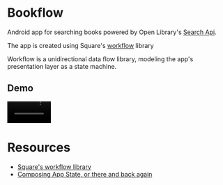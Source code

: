 # Bookflow
Android app for searching books powered by Open Library's [Search Api](https://openlibrary.org/dev/docs/api/search). 

The app is created using Square's [workflow](https://github.com/square/workflow-kotlin/tree/main) library

Workflow is a unidirectional data flow library, modeling the app's presentation layer as a state machine.

## Demo
<video width = "100" src = "https://github.com/user-attachments/assets/78160e2a-c588-4cf1-8231-511fba6fec2f"></video>

# Resources
- [Square's workflow library](https://github.com/square/workflow-kotlin/tree/main)
- [Composing App State, or there and back again](https://medium.com/googledeveloperseurope/composing-app-state-or-there-and-back-again-8526e01c3f8f)
 


